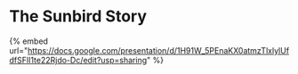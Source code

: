 # The Sunbird Story



{% embed url="https://docs.google.com/presentation/d/1H91W_5PEnaKX0atmzTlxlylUfdfSFlI1te22Rjdo-Dc/edit?usp=sharing" %}
